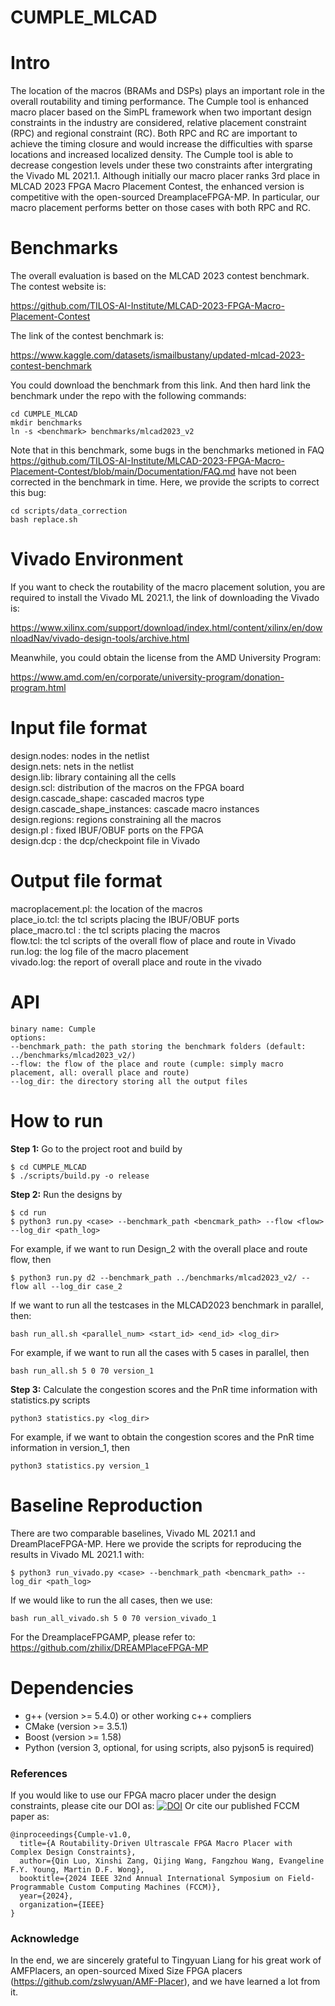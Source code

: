 # CUMPLE_MLCAD

# Intro

The location of the macros (BRAMs and DSPs) plays an important role in the overall routability and timing performance. The Cumple tool is enhanced macro placer based on the SimPL framework when two important design constraints in the industry are considered, relative placement constraint (RPC) and regional constraint (RC). Both RPC and RC are important to achieve the timing closure and would increase the difficulties with sparse locations and increased localized density. The Cumple tool is able to decrease congestion levels under these two constraints after intergrating the Vivado ML 2021.1. Although initially our macro placer ranks 3rd place in MLCAD 2023 FPGA Macro Placement Contest, the enhanced version is competitive with the open-sourced DreamplaceFPGA-MP. In particular, our macro placement performs better on those cases with both RPC and RC.

# Benchmarks

The overall evaluation is based on the MLCAD 2023 contest benchmark. The contest website is:

<https://github.com/TILOS-AI-Institute/MLCAD-2023-FPGA-Macro-Placement-Contest>

The link of the contest benchmark is:

<https://www.kaggle.com/datasets/ismailbustany/updated-mlcad-2023-contest-benchmark>


You could download the benchmark from this link. And then hard link the benchmark under the repo with the
following commands:
~~~
cd CUMPLE_MLCAD
mkdir benchmarks
ln -s <benchmark> benchmarks/mlcad2023_v2
~~~

Note that in this benchmark, some bugs in the benchmarks metioned in FAQ <https://github.com/TILOS-AI-Institute/MLCAD-2023-FPGA-Macro-Placement-Contest/blob/main/Documentation/FAQ.md> have not been corrected in the benchmark in time. Here, we provide the scripts to correct this bug:
~~~
cd scripts/data_correction
bash replace.sh
~~~

# Vivado Environment
If you want to check the routability of the macro placement solution, you are required to install the Vivado ML 2021.1, the link of downloading the Vivado is:

<https://www.xilinx.com/support/download/index.html/content/xilinx/en/downloadNav/vivado-design-tools/archive.html>

Meanwhile, you could obtain the license from the AMD University Program:

<https://www.amd.com/en/corporate/university-program/donation-program.html>

# Input file format

design.nodes: nodes in the netlist <br>
design.nets: nets in the netlist <br>
design.lib: library containing all the cells <br>
design.scl: distribution of the macros on the FPGA board <br>
design.cascade_shape: cascaded macros type <br>
design.cascade_shape_instances: cascade macro instances <br>
design.regions: regions constraining all the macros <br>
design.pl : fixed IBUF/OBUF ports on the FPGA <br>
design.dcp : the dcp/checkpoint file in Vivado <br>

# Output file format
macroplacement.pl: the location of the macros <br>
place_io.tcl: the tcl scripts placing the IBUF/OBUF ports <br>
place_macro.tcl : the tcl scripts placing the macros <br>
flow.tcl: the tcl scripts of the overall flow of place and route in Vivado <br>
run.log: the log file of the macro placement <br>
vivado.log: the report of overall place and route in the vivado <br>

# API
~~~
binary name: Cumple 
options:
--benchmark_path: the path storing the benchmark folders (default: ../benchmarks/mlcad2023_v2/)
--flow: the flow of the place and route (cumple: simply macro placement, all: overall place and route)
--log_dir: the directory storing all the output files
~~~


# How to run
**Step 1:** Go to the project root and build by
~~~
$ cd CUMPLE_MLCAD
$ ./scripts/build.py -o release
~~~
**Step 2:** Run the designs by
~~~
$ cd run
$ python3 run.py <case> --benchmark_path <bencmark_path> --flow <flow> --log_dir <path_log>
~~~
For example, if we want to run Design_2 with the overall place and route flow, then
~~~
$ python3 run.py d2 --benchmark_path ../benchmarks/mlcad2023_v2/ --flow all --log_dir case_2
~~~
If we want to run all the testcases in the MLCAD2023 benchmark in parallel, then:
~~~
bash run_all.sh <parallel_num> <start_id> <end_id> <log_dir>
~~~
For example, if we want to run all the cases with 5 cases in parallel, then
~~~
bash run_all.sh 5 0 70 version_1
~~~
**Step 3:** Calculate the congestion scores and the PnR time information with statistics.py scripts
~~~
python3 statistics.py <log_dir>
~~~
For example, if we want to obtain the congestion scores and the PnR time information in version_1, then
~~~
python3 statistics.py version_1
~~~

# Baseline Reproduction
There are two comparable baselines, Vivado ML 2021.1 and DreamPlaceFPGA-MP. Here we provide the scripts for reproducing the results in Vivado ML 2021.1 with:
~~~
$ python3 run_vivado.py <case> --benchmark_path <bencmark_path> --log_dir <path_log>
~~~
If we would like to run the all cases, then we use:
~~~
bash run_all_vivado.sh 5 0 70 version_vivado_1
~~~

For the DreamplaceFPGAMP, please refer to:
<https://github.com/zhilix/DREAMPlaceFPGA-MP>

# Dependencies

* g++ (version >= 5.4.0) or other working c++ compliers
* CMake (version >= 3.5.1)
* Boost (version >= 1.58)
* Python (version 3, optional, for using scripts, also pyjson5 is required)

### References
If you would like to use our FPGA macro placer under the design constraints, please cite our DOI as:
[![DOI](https://zenodo.org/badge/761311317.svg)](https://zenodo.org/doi/10.5281/zenodo.10929465)
Or cite our published FCCM paper as:
~~~
@inproceedings{Cumple-v1.0,
  title={A Routability-Driven Ultrascale FPGA Macro Placer with Complex Design Constraints},
  author={Qin Luo, Xinshi Zang, Qijing Wang, Fangzhou Wang, Evangeline F.Y. Young, Martin D.F. Wong},
  booktitle={2024 IEEE 32nd Annual International Symposium on Field-Programmable Custom Computing Machines (FCCM)},
  year={2024},
  organization={IEEE}
}
~~~

### Acknowledge

In the end, we are sincerely grateful to Tingyuan Liang for his great work of AMFPlacers, an open-sourced Mixed Size FPGA placers (<https://github.com/zslwyuan/AMF-Placer>), and we have learned a lot from it.
